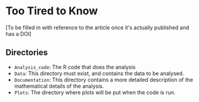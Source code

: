 # Too Tired to Know
[To be filled in with reference to the article once it's actually published and has a DOI]

## Directories
- `Analysis_code`: The R code that does the analysis
- `Data`: This directory must exist, and contains the data to be analysed.
- `Documentation`: This directory contains a more detailed description of the mathematical details of the analysis.
- `Plots`: The directory where plots will be put when the code is run.